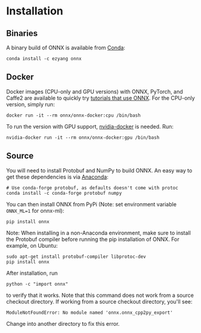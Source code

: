 # Installation

## Binaries

A binary build of ONNX is available from [Conda](https://conda.io):

```
conda install -c ezyang onnx
```

## Docker

Docker images (CPU-only and GPU versions) with ONNX, PyTorch, and Caffe2 are available to quickly try [tutorials that use ONNX](http://pytorch.org/tutorials/advanced/super_resolution_with_caffe2.html). For the CPU-only version, simply run:

```
docker run -it --rm onnx/onnx-docker:cpu /bin/bash
```

To run the version with GPU support, [nvidia-docker](https://github.com/NVIDIA/nvidia-docker) is needed. Run:
```
nvidia-docker run -it --rm onnx/onnx-docker:gpu /bin/bash
```

## Source

You will need to install Protobuf and NumPy to build ONNX. An easy
way to get these dependencies is via [Anaconda](https://www.anaconda.com/download/):

```
# Use conda-forge protobuf, as defaults doesn't come with protoc
conda install -c conda-forge protobuf numpy
```

You can then install ONNX from PyPi (Note: set environment variable `ONNX_ML=1` for onnx-ml):

```
pip install onnx
```

Note: When installing in a non-Anaconda environment, make sure to install the Protobuf compiler before running the pip installation of ONNX. For example, on Ubuntu:

```
sudo apt-get install protobuf-compiler libprotoc-dev
pip install onnx
```

After installation, run

```
python -c "import onnx"
```

to verify that it works.  Note that this command does not work from
a source checkout directory. If working from a source checkout directory, you'll see:

```
ModuleNotFoundError: No module named 'onnx.onnx_cpp2py_export'
```

Change into another directory to fix this error.
